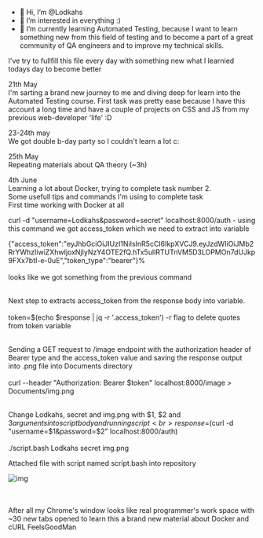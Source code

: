 - 👋 Hi, I’m @Lodkahs
- 👀 I’m interested in everything :)
- 🌱 I’m currently learning Automated Testing, because I want to learn something new from this field of testing and to become a part of a great community of QA engineers and to improve my technical skills.

I've try to fullfill this file every day with something new what I learnied todays day to become better

21th May <br>
I'm sarting a brand new journey to me and diving deep for learn into the Automated Testing course. First task was pretty ease because I have this account a long time and have a couple of projects on CSS and JS from my previous web-developer 'life' :D

23-24th may <br>
We got double b-day party so I couldn't learn a lot c:

25th May <br>
Repeating materials about QA theory (~3h)

4th June <br>
Learning a lot about Docker, trying to complete task number 2. <br> 
Some usefull tips and commands I'm using to complete task <br> First time working with Docker at all <br>

curl -d "username=Lodkahs&password=secret" localhost:8000/auth - using this command we got access_token which we need to extract into variable <br>

{"access_token":"eyJhbGciOiJIUzI1NiIsInR5cCI6IkpXVCJ9.eyJzdWIiOiJMb2RrYWhzIiwiZXhwIjoxNjIyNzY4OTE2fQ.hTx5ulIRTUTnVM5D3LOPMOn7dUJkp9FXx7btI-e-0uE","token_type":"bearer"}% <br><br> looks like we got something from the previous command <br><br>

Next step to extracts access_token from the response body into variable. <br><br>
token=$(echo $response | jq -r '.access_token') -r flag to delete quotes from token variable<br><br>

Sending a GET request to /image endpoint with the authorization header of Bearer type and the access_token value and saving the response output into .png file into Documents directory <br><br>
curl --header "Authorization: Bearer $token" localhost:8000/image > Documents/img.png <br><br>

Change Lodkahs, secret and img.png with $1, $2 and $3 arguments into script body and running script <br>
response=$(curl -d "username=$1&password=$2" localhost:8000/auth)
<br><br>
./script.bash Lodkahs secret img.png


Attached file with script named script.bash into repository           

![img](https://user-images.githubusercontent.com/27642605/120771820-52982b00-c528-11eb-9eb2-23d9106141dd.png) <br><br><br>

After all my Chrome's window looks like real programmer's work space with ~30 new tabs opened to learn this a brand new material about Docker and cURL FeelsGoodMan







